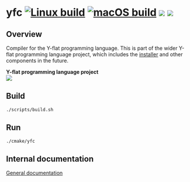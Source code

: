 # yfc [![Linux build](https://github.com/y-flat/yfc/actions/workflows/linux.yml/badge.svg)](https://github.com/y-flat/yfc/actions/workflows/linux.yml) [![macOS build](https://github.com/y-flat/yfc/actions/workflows/macos.yml/badge.svg)](https://github.com/y-flat/yfc/actions/workflows/macos.yml) <img src="https://img.shields.io/tokei/lines/github/adamhutchings/yfc"> <img src="https://img.shields.io/github/languages/code-size/adamhutchings/yfc">

## Overview
Compiler for the Y-flat programming language. This is part of the wider Y-flat
programming language project, which includes the [installer](https://github.com/y-flat/yfin)
and other components in the future.

**Y-flat programming language project** <br/>
[<img src="https://img.shields.io/discord/922177071290134628?label=Discord&logo=discord&logoColor=white&color=red">](https://discord.gg/yMsQ4qcZ9J)

## Build
```
./scripts/build.sh
```

## Run
```
./cmake/yfc
```

## Internal documentation
[General documentation](https://github.com/y-flat/yfc/blob/main/docs/compiler-design.md)
